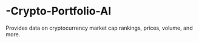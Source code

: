 # -Crypto-Portfolio-AI
Provides data on cryptocurrency market cap rankings, prices, volume, and more.

